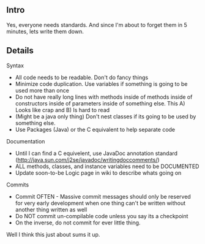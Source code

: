 ## Intro ##

Yes, everyone needs standards. And since I'm about to forget them in 5 minutes, lets write them down.

## Details ##

Syntax
  * All code needs to be readable. Don't do fancy things
  * Minimize code duplication. Use variables if something is going to be used more than once
  * Do not have really long lines with methods inside of methods inside of constructors inside of parameters inside of something else. This A) Looks like crap and B) Is hard to read
  * (Might be a java only thing) Don't nest classes if its going to be used by something else.
  * Use Packages (Java) or the C equivalent to help separate code

Documentation
  * Until I can find a C equivelent, use JavaDoc annotation standard (http://java.sun.com/j2se/javadoc/writingdoccomments/)
  * ALL methods, classes, and instance variables need to be DOCUMENTED
  * Update soon-to-be Logic page in wiki to describe whats going on

Commits
  * Commit OFTEN - Massive commit messages should only be reserved for very early development when one thing can't be written without another thing written as well
  * Do NOT commit un-compilable code unless you say its a checkpoint
  * On the inverse, do not commit for ever little thing.

Well I think this just about sums it up.